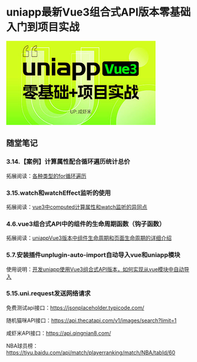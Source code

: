 # uniapp最新Vue3组合式API版本零基础入门到项目实战

![uniappv3](课程需要的资料/uniappv3.jpg)

## 随堂笔记



### 3.14.【案例】计算属性配合循环遍历统计总价

拓展阅读：[各种类型的for循环遍历](https://blog.csdn.net/qq_18798149/article/details/135089225)

### 3.15.watch和watchEffect监听的使用

拓展阅读：[vue3中computed计算属性和watch监听的异同点](https://blog.csdn.net/qq_18798149/article/details/135302780)

### 4.6.vue3组合式API中的组件的生命周期函数（钩子函数）

拓展阅读：[uniappVue3版本中组件生命周期和页面生命周期的详细介绍](https://blog.csdn.net/qq_18798149/article/details/135405378)

### 5.7.安装插件unplugin-auto-import自动导入vue和uniapp模块

使用说明：[开发uniapp使用Vue3组合式API版本，如何实现从vue模块中自动导入](https://blog.csdn.net/qq_18798149/article/details/134321097)

### 5.15.uni.request发送网络请求

免费测试api接口：https://jsonplaceholder.typicode.com/

随机猫咪API接口：https://api.thecatapi.com/v1/images/search?limit=1

咸虾米API接口：https://api.qingnian8.com/

NBA球员榜：https://tiyu.baidu.com/api/match/playerranking/match/NBA/tabId/60